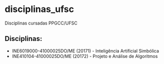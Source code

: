 # disciplinas_ufsc
Disciplinas cursadas PPGCC/UFSC


## Disciplinas:
 - INE6019000-41000025DO/ME (20171) - Inteligência Artificial Simbólica
 - INE410104-41000025DO/ME (20172) - Projeto e Análise de Algoritmos
